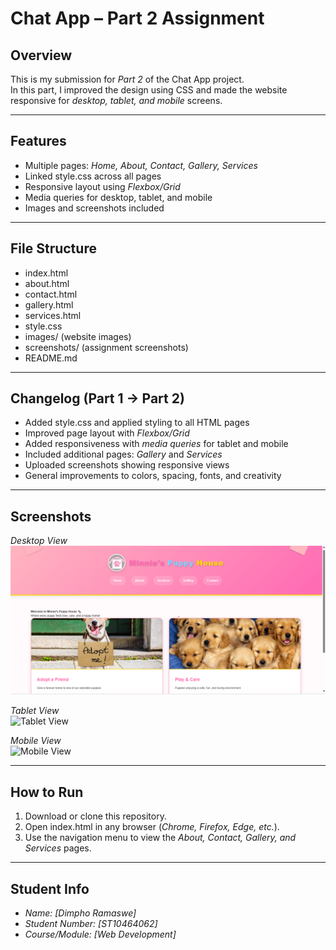 # Chat App – Part 2 Assignment

## Overview
This is my submission for *Part 2* of the Chat App project.  
In this part, I improved the design using CSS and made the website responsive for *desktop, tablet, and mobile* screens.

---

## Features
- Multiple pages: *Home, About, Contact, Gallery, Services*
- Linked style.css across all pages
- Responsive layout using *Flexbox/Grid*
- Media queries for desktop, tablet, and mobile
- Images and screenshots included

---

## File Structure
- index.html
- about.html
- contact.html
- gallery.html
- services.html
- style.css
- images/ (website images)
- screenshots/ (assignment screenshots)
- README.md

---

## Changelog (Part 1 → Part 2)
- Added style.css and applied styling to all HTML pages
- Improved page layout with *Flexbox/Grid*
- Added responsiveness with *media queries* for tablet and mobile
- Included additional pages: *Gallery* and *Services*
- Uploaded screenshots showing responsive views
- General improvements to colors, spacing, fonts, and creativity

---

## Screenshots  

*Desktop View*  
![Desktop View](Screenshot%20-desktop.png)

*Tablet View*  
![Tablet View](./Screenshot-tablet.png)  

*Mobile View*  
![Mobile View](./Screenshot-mobile.png)  

---

## How to Run
1. Download or clone this repository.  
2. Open index.html in any browser (*Chrome, Firefox, Edge, etc.*).  
3. Use the navigation menu to view the *About, Contact, Gallery, and Services* pages.  

---

## Student Info
- *Name:* *[Dimpho Ramaswe]*  
- *Student Number:* *[ST10464062]*  
- *Course/Module:* *[Web Development]*
